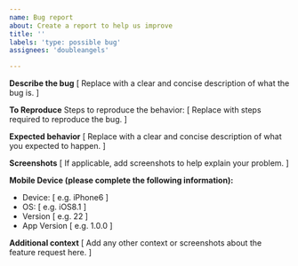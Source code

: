 ```yaml
---
name: Bug report
about: Create a report to help us improve
title: ''
labels: 'type: possible bug'
assignees: 'doubleangels'

---
```


**Describe the bug**
[ Replace with a clear and concise description of what the bug is. ]

**To Reproduce**
Steps to reproduce the behavior:
[ Replace with steps required to reproduce the bug. ]

**Expected behavior**
[ Replace with a clear and concise description of what you expected to happen. ]

**Screenshots**
[ If applicable, add screenshots to help explain your problem. ]

**Mobile Device (please complete the following information):**
 - Device: [ e.g. iPhone6 ]
 - OS: [ e.g. iOS8.1 ]
 - Version [ e.g. 22 ]
 - App Version [ e.g. 1.0.0 ]

**Additional context**
[ Add any other context or screenshots about the feature request here. ]
